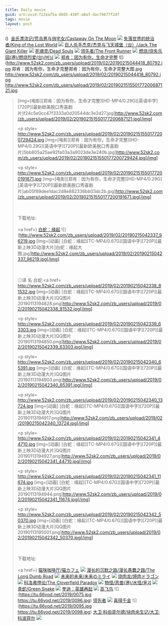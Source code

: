```yaml
---
title: Daily movie
guid: urn:uuid:f22eaf5a-8b05-430f-a8af-dacf8677f24f
tags: movie
layout: post
---
```


()
![]()
[金氏漂流记/荒岛男与俏宅女/Castaway On The Moon](magnet:?xt=urn:btih:9c2ea6ffb85a561de1049da2a058633b2f3bb790)
![](http://img.google.com.btba.xiaoeryi.com/upload/2014/11/01/IumuZi8ITzTu.big.jpg)
[失落世界的统治者/King of the Lost World](magnet:?xt=urn:btih:8c28adf879e8df55621ddc03da67e9df5e088fe7)
![](http://img.google.com.btba.xiaoeryi.com/upload/2019/02/14/o5121188015x59.big.jpg)
[巨人杀手杰克/杰克与飞天城堡（台）/Jack The Giant Killer](magnet:?xt=urn:btih:406d58f11f11335c70d36fae8cb6a90a28f85057)
![](http://img.google.com.btba.xiaoeryi.com/upload/2019/02/14/10e55y39211590.big.jpg)
[死魂灵/Dead Souls](magnet:?xt=urn:btih:0a8cd09914785c6e47472ca224d8f2820e95c31e)
![](http://img.google.com.btba.xiaoeryi.com/upload/2018/10/27/TC815544548600.big.jpg)
[领先者/The Front Runner](magnet:?xt=urn:btih:530de34d9fa8dd6a0773264cc7857bb988d88964)
![](http://img.google.com.btba.xiaoeryi.com/upload/2019/02/14/0175158Q4i1757.big.jpg)
[燃烧/烧失乐园(港)/燃烧烈爱(台)/버닝](magnet:?xt=urn:btih:ecbbd34df7d3d6fc24bee1a9d2573209d5ca606d)
![](http://img.google.com.btba.xiaoeryi.com/upload/2018/11/14/742502153184dv.big.jpg)
[郑肯：因为有你，生命才完整](magnet:?dn=郑肯：因为有你，生命才完整BD英语中字.mp4.torrent)
![](http://www.52sk2.com/zb_users/upload/2019/02/20190215044418_80792.jpg
郑肯：因为有你，生命才完整郑肯：因为有你，生命才完整大图.jpg
http://www.52sk2.com/zb_users/upload/2019/02/20190215044418_80792.jpg
http://www.52sk2.com/zb_users/upload/2019/02/201902151550177200687121.jpg
>[img=[电影][郑肯：因为有你，生命才完整][HD-MP4/0.29G][英语中字][720P][最新欧美脱口秀喜剧片]f24c5e0cc47f3333a0d20544dc3e2d27.jpg]http://www.52sk2.com/zb_users/upload/2019/02/201902151550177200687121.jpg[/img]</a></p><p style=
http://www.52sk2.com/zb_users/upload/2019/02/201902151550177200729424.jpg
>[img=[电影][郑肯：因为有你，生命才完整][HD-MP4/0.29G][英语中字][720P][最新欧美脱口秀喜剧片]5bb805a25ae92fa03a3a9023de3e240b.jpg]http://www.52sk2.com/zb_users/upload/2019/02/201902151550177200729424.jpg[/img]</a></p><p style=
http://www.52sk2.com/zb_users/upload/2019/02/201902151550177200191671.jpg
>[img=[电影][郑肯：因为有你，生命才完整][HD-MP4/0.29G][英语中字][720P][最新欧美脱口秀喜剧片]ab05f89dee1dac2d8e882336bb03dc2b.jpg]http://www.52sk2.com/zb_users/upload/2019/02/201902151550177200191671.jpg[/img]</a></p><br /><br />下载地址:<br /><br /><a href=)
[白蛇：缘起](magnet:?dn=白蛇：缘起TC国语中字.mp4.torrent)
![](http://www.52sk2.com/zb_users/upload/2019/02/20190215042337_96219.jpg
>[img=[动画] [白蛇：缘起][TC-MP4/0.67G][国语中字][720P][最新上映3D动漫大片]白蛇：缘起大图.jpg]http://www.52sk2.com/zb_users/upload/2019/02/20190215042337_96219.jpg[/img]</a></p><br /><br />◎译  名 白蛇:<a href=
http://www.52sk2.com/zb_users/upload/2019/02/20190215042338_81532.jpg
>[img=[动画] [白蛇：缘起][TC-MP4/0.67G][国语中字][720P][最新上映3D动漫大片]QQ图片20190113194828.png]http://www.52sk2.com/zb_users/upload/2019/02/20190215042338_81532.jpg[/img]</a></p><p style=
http://www.52sk2.com/zb_users/upload/2019/02/20190215042339_63303.jpg
>[img=[动画] [白蛇：缘起][TC-MP4/0.67G][国语中字][720P][最新上映3D动漫大片]QQ图片20190113194850.png]http://www.52sk2.com/zb_users/upload/2019/02/20190215042339_63303.jpg[/img]</a></p><p style=
http://www.52sk2.com/zb_users/upload/2019/02/20190215042340_65391.jpg
>[img=[动画] [白蛇：缘起][TC-MP4/0.67G][国语中字][720P][最新上映3D动漫大片]QQ图片20190113194903.png]http://www.52sk2.com/zb_users/upload/2019/02/20190215042340_65391.jpg[/img]</a></p><p style=
http://www.52sk2.com/zb_users/upload/2019/02/20190215042340_13724.jpg
>[img=[动画] [白蛇：缘起][TC-MP4/0.67G][国语中字][720P][最新上映3D动漫大片]QQ图片20190113194917.png]http://www.52sk2.com/zb_users/upload/2019/02/20190215042340_13724.jpg[/img]</a></p><p style=
http://www.52sk2.com/zb_users/upload/2019/02/20190215042341_44710.jpg
>[img=[动画] [白蛇：缘起][TC-MP4/0.67G][国语中字][720P][最新上映3D动漫大片]QQ图片20190113194927.png]http://www.52sk2.com/zb_users/upload/2019/02/20190215042341_44710.jpg[/img]</a></p><p style=
http://www.52sk2.com/zb_users/upload/2019/02/20190215042341_11674.jpg
>[img=[动画] [白蛇：缘起][TC-MP4/0.67G][国语中字][720P][最新上映3D动漫大片]QQ图片20190113194944.png]http://www.52sk2.com/zb_users/upload/2019/02/20190215042341_11674.jpg[/img]</a></p><p style=
http://www.52sk2.com/zb_users/upload/2019/02/20190215042342_50370.jpg
>[img=[动画] [白蛇：缘起][TC-MP4/0.67G][国语中字][720P][最新上映3D动漫大片]QQ图片20190113195001.png]http://www.52sk2.com/zb_users/upload/2019/02/20190215042342_50370.jpg[/img]</a></p><br /><br />下载地址:<br /><br /><a href=)
[猫咪咖啡厅/猫カフェ](magnet:?xt=urn:btih:179f21e163ab9407b251f20939536c17c1c2d380)
![](http://img.google.com.btba.xiaoeryi.com/upload/2019/02/14/g41057d1414538.big.jpg)
[漫长的沉默之路/漫长愚蠢之路/The Long Dumb Road](magnet:?xt=urn:btih:eacd59a5ca3f9ae0d11e054133cb3704be5f01f3)
![](http://img.google.com.btba.xiaoeryi.com/upload/2019/02/14/58194-965001n4.big.jpg)
[未来的未来/未来のミライ](magnet:?xt=urn:btih:514ef49bce562c9ac1315999623536b6fd3487be)
![](http://img.google.com.btba.xiaoeryi.com/upload/2019/02/14/105544jE716851.big.jpg)
[烧肉龙/焼肉ドラゴン](magnet:?xt=urn:btih:5e5af7753b946334908ea34a0ba644e1e57ed8d0)
![](http://img.google.com.btba.xiaoeryi.com/upload/2019/02/14/20n70458521Y15.big.jpg)
[科洛弗悖论/The Cloverfield Paradox](magnet:?xt=urn:btih:ace1e57ad472eb9219ef46110c75f0647108c9fa)
![](http://img.google.com.btba.xiaoeryi.com/upload/2019/02/14/198456O506-461.big.jpg)
[物怪/恶兽(港)/水怪/물괴](magnet:?xt=urn:btih:af8b4b80a13d3701869548f435115ddbe099093d)
![](http://img.google.com.btba.xiaoeryi.com/upload/2019/02/14/16752806_155e4.big.jpg)
[青蛇/Green Snake](magnet:?xt=urn:btih:b9ec475622688a54361d3a4c6b0ee80764230bd5)
![](http://img.google.com.btba.xiaoeryi.com/upload/2014/10/31/44jRjddSdjA.big.jpg)
[奎迪：英雄再起](ed2k://|file|奎迪2.英雄再起.1080p.HD中英双字[最新电影www.66ys.tv](ED2000.COM).mp4|2710849667|E5F7D66AC83396D982EAEE73623E206C|h=M245S4JPWMQ6I2RCWYJ3NUUD3OH7JDUS|/奎迪：英雄再起.1080p.HD中英双字.mp4)
![](https://tu.66vod.net/2019/0094.jpg)
[高飞鸟](ed2k://|file|高飞鸟.720p.BD中英双字[最新电影www.66ys.tv](ED2000.COM).mp4|881260410|0FEF5BD587A441D186C7E02A2ACB8109|h=2XMXIXJJTDBSAUWEIL6GOLA2WJK6DPAB|/高飞鸟.720p.BD中英双字.mp4)
![](https://tu.66vod.net/2019/0075.jpg
https://tu.66vod.net/2019/0096.jpg)
[领先者](ed2k://|file|领先者.720p.BD中英双字[最新电影www.66ys.tv](ED2000.COM).mp4|2044162503|9F5E271FA1843CF58E14C53041230846|h=SRKR5OSCPY6BTJZIKK7NPT5V22JN7GKV|/领先者.720p.BD中英双字.mp4)
![](https://tu.66vod.net/2019/0110.jpg)
[喜得千金](ed2k://|file|喜得千金.720p.BD中字[最新电影www.66ys.tv](ED2000.COM).mp4|1517467318|E348BBE74B467852DEA3205A16F332A7|h=NPR4BTN7VH4ROLSEZK3UJTNYKXZAYQCZ|/喜得千金.720p.BD中字.mp4)
![](https://tu.66vod.net/2019/0095.jpg
https://tu.66vod.net/2019/0098.jpg)
[大卫·科伯菲尔德/块肉余生记/大卫·科波菲尔](magnet:?xt=urn:btih:d32e1766963e44f22bbdf4bf1b056ba8fe84141f)
![](http://img.google.com.btba.xiaoeryi.com/upload/2014/10/31/e9Zk9RNR1ee1.big.jpg)
